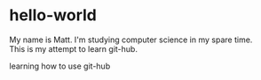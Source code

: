 # hello-world

My name is Matt.
I'm studying computer science in my spare time.  
This is my attempt to learn git-hub.  


learning how to use git-hub
